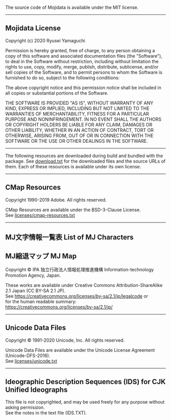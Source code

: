 The source code of Mojidata is available under the MIT license.

---

## Mojidata License

Copyright (c) 2020 Ryusei Yamaguchi

Permission is hereby granted, free of charge, to any person obtaining a copy
of this software and associated documentation files (the "Software"), to deal
in the Software without restriction, including without limitation the rights
to use, copy, modify, merge, publish, distribute, sublicense, and/or sell
copies of the Software, and to permit persons to whom the Software is
furnished to do so, subject to the following conditions:

The above copyright notice and this permission notice shall be included in all
copies or substantial portions of the Software.

THE SOFTWARE IS PROVIDED "AS IS", WITHOUT WARRANTY OF ANY KIND, EXPRESS OR
IMPLIED, INCLUDING BUT NOT LIMITED TO THE WARRANTIES OF MERCHANTABILITY,
FITNESS FOR A PARTICULAR PURPOSE AND NONINFRINGEMENT. IN NO EVENT SHALL THE
AUTHORS OR COPYRIGHT HOLDERS BE LIABLE FOR ANY CLAIM, DAMAGES OR OTHER
LIABILITY, WHETHER IN AN ACTION OF CONTRACT, TORT OR OTHERWISE, ARISING FROM,
OUT OF OR IN CONNECTION WITH THE SOFTWARE OR THE USE OR OTHER DEALINGS IN THE
SOFTWARE.

---

The following resources are downloaded during build and bundled with the
package. See [download.txt](download.txt) for the downloaded files and the source URLs of them.
Each of these resources is available under its own license.

---

## CMap Resources

Copyright 1990-2019 Adobe. All rights reserved.

CMap Resources are available under the BSD-3-Clause License.<br>
See [licenses/cmap-resources.txt](licenses/cmap-resources.txt)

---

## MJ文字情報一覧表 List of MJ Characters
## MJ縮退マップ MJ Map

Copyright © IPA 独立行政法人情報処理推進機構 Information-technology Promotion Agency, Japan.

These works are available under Creative Commons Attribution-ShareAlike 2.1 Japan (CC BY-SA 2.1 JP).<br>
See https://creativecommons.org/licenses/by-sa/2.1/jp/legalcode or<br>
for the human readable summary: https://creativecommons.org/licenses/by-sa/2.1/jp/

---

## Unicode Data Files

Copyright © 1991-2020 Unicode, Inc. All rights reserved.

Unicode Data Files are available under the Unicode License Agreement (Unicode-DFS-2016).<br>
See [licenses/unicode.txt](licenses/unicode.txt)

---

## Ideographic Description Sequences (IDS) for CJK Unified Ideographs

This file is not copyrighted, and may be used freely for any purpose without asking permission.<br>
See the notes in the text file (IDS.TXT).

